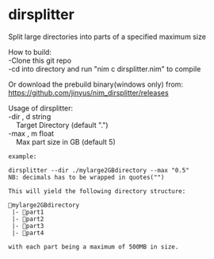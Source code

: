 # dirsplitter
Split large directories into parts of a specified maximum size

How to build:  
-Clone this git repo  
-cd into directory and run "nim c dirsplitter.nim" to compile

Or download the prebuild binary(windows only) from: https://github.com/jinyus/nim_dirsplitter/releases



Usage of dirsplitter:  
  -dir , d string  
        &nbsp;&nbsp;&nbsp;&nbsp;Target Directory (default ".")  
  -max , m float  
        &nbsp;&nbsp;&nbsp;&nbsp;Max part size in GB (default 5)  
        
```
example:

dirsplitter --dir ./mylarge2GBdirectory --max "0.5"
NB: decimals has to be wrapped in quotes("")

This will yield the following directory structure:

📂mylarge2GBdirectory
 |- 📂part1
 |- 📂part2
 |- 📂part3
 |- 📂part4

with each part being a maximum of 500MB in size.
```
